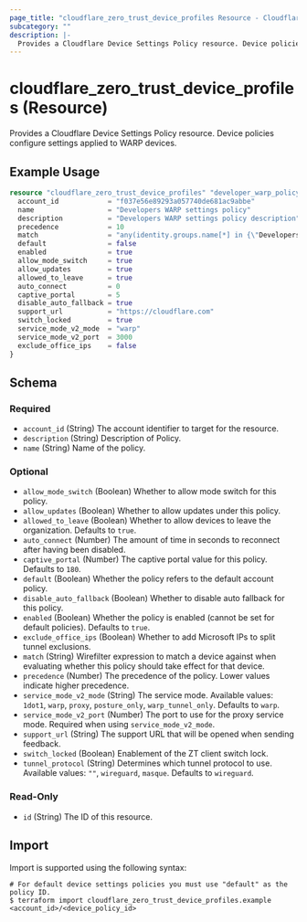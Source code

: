 ```yaml
---
page_title: "cloudflare_zero_trust_device_profiles Resource - Cloudflare"
subcategory: ""
description: |-
  Provides a Cloudflare Device Settings Policy resource. Device policies configure settings applied to WARP devices.
---
```


# cloudflare_zero_trust_device_profiles (Resource)

Provides a Cloudflare Device Settings Policy resource. Device policies configure settings applied to WARP devices.

## Example Usage

```terraform
resource "cloudflare_zero_trust_device_profiles" "developer_warp_policy" {
  account_id            = "f037e56e89293a057740de681ac9abbe"
  name                  = "Developers WARP settings policy"
  description           = "Developers WARP settings policy description"
  precedence            = 10
  match                 = "any(identity.groups.name[*] in {\"Developers\"})"
  default               = false
  enabled               = true
  allow_mode_switch     = true
  allow_updates         = true
  allowed_to_leave      = true
  auto_connect          = 0
  captive_portal        = 5
  disable_auto_fallback = true
  support_url           = "https://cloudflare.com"
  switch_locked         = true
  service_mode_v2_mode  = "warp"
  service_mode_v2_port  = 3000
  exclude_office_ips    = false
}
```
<!-- schema generated by tfplugindocs -->
## Schema

### Required

- `account_id` (String) The account identifier to target for the resource.
- `description` (String) Description of Policy.
- `name` (String) Name of the policy.

### Optional

- `allow_mode_switch` (Boolean) Whether to allow mode switch for this policy.
- `allow_updates` (Boolean) Whether to allow updates under this policy.
- `allowed_to_leave` (Boolean) Whether to allow devices to leave the organization. Defaults to `true`.
- `auto_connect` (Number) The amount of time in seconds to reconnect after having been disabled.
- `captive_portal` (Number) The captive portal value for this policy. Defaults to `180`.
- `default` (Boolean) Whether the policy refers to the default account policy.
- `disable_auto_fallback` (Boolean) Whether to disable auto fallback for this policy.
- `enabled` (Boolean) Whether the policy is enabled (cannot be set for default policies). Defaults to `true`.
- `exclude_office_ips` (Boolean) Whether to add Microsoft IPs to split tunnel exclusions.
- `match` (String) Wirefilter expression to match a device against when evaluating whether this policy should take effect for that device.
- `precedence` (Number) The precedence of the policy. Lower values indicate higher precedence.
- `service_mode_v2_mode` (String) The service mode. Available values: `1dot1`, `warp`, `proxy`, `posture_only`, `warp_tunnel_only`. Defaults to `warp`.
- `service_mode_v2_port` (Number) The port to use for the proxy service mode. Required when using `service_mode_v2_mode`.
- `support_url` (String) The support URL that will be opened when sending feedback.
- `switch_locked` (Boolean) Enablement of the ZT client switch lock.
- `tunnel_protocol` (String) Determines which tunnel protocol to use. Available values: `""`, `wireguard`, `masque`. Defaults to `wireguard`.

### Read-Only

- `id` (String) The ID of this resource.

## Import

Import is supported using the following syntax:

```shell
# For default device settings policies you must use "default" as the policy ID.
$ terraform import cloudflare_zero_trust_device_profiles.example <account_id>/<device_policy_id>
```
